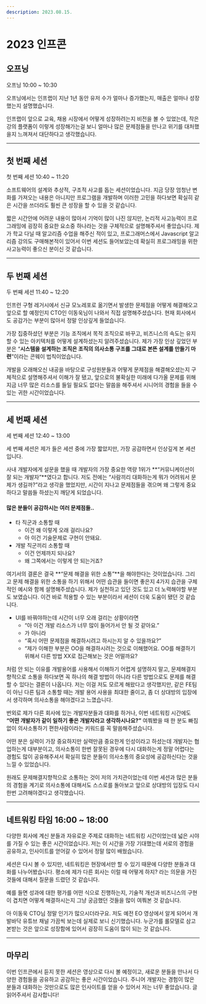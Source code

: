 ```yaml
---
description: 2023.08.15.
---
```


# 2023 인프콘

## 오프닝 <a href="#undefined" id="undefined"></a>



오프닝 10:00 \~ 10:30

오프닝에서는 인프랩이 지난 1년 동안 유저 수가 얼마나 증가했는지, 매출은 얼마나 성장했는지 설명했습니다.

인프랩이 앞으로 교육, 채용 시장에서 어떻게 성장하려는지 비전을 볼 수 있었는데, 작은 강의 플랫폼이 이렇게 성장해가는걸 보니 얼마나 많은 문제점들을 만나고 위기를 대처했을지 느껴져서 대단하다고 생각했습니다.

***

## 첫 번째 세션 <a href="#undefined" id="undefined"></a>

첫 번째 세션 10:40 \~ 11:20

소프트웨어의 설계와 추상적, 구조적 사고를 돕는 세션이었습니다. 지금 당장 엄청난 변화를 가져오는 내용은 아니지만 프로그램을 개발하며 이러한 고민을 하다보면 확실히 같은 시간을 쓰더라도 훨씬 큰 성장을 할 수 있을 것 같습니다.

짧은 시간안에 어려운 내용이 많아서 기억이 많이 나진 않지만, 논리적 사고능력이 프로그래밍에 굉장히 중요한 요소중 하나라는 것을 구체적으로 설명해주셔서 좋았습니다. 제가 학교 다닐 때 알고리즘 수업을 해주신 적이 있고, 프로그래머스에서 Javascript 알고리즘 강의도 구매해본적이 있어서 이번 세션도 들어보았는데 확실히 프로그래밍을 위한 사고능력이 좋으신 분이신 것 같습니다.

***

## 두 번째 세션 <a href="#undefined" id="undefined"></a>

두 번째 세션 11:40 \~ 12:20

인프런 구형 레거시에서 신규 모노레포로 옮기면서 발생한 문제점을 어떻게 해결해오고 앞으로 할 예정인지 CTO인 이동욱님이 나와서 직접 설명해주셨습니다. 현재 회사에서도 공감가는 부분이 많아서 정말 인상깊게 들었습니다.

가장 집중하셨던 부분은 기능 조직에서 목적 조직으로 바꾸고, 비즈니스의 속도는 유지할 수 있는 아키텍처를 어떻게 설계하셨는지 알려주셨습니다. 제가 가장 인상 깊었던 부분은 “**시스템을 설계하는 조직은 조직의 의사소통 구조를 그대로 본뜬 설계를 만들기 마련**”이라는 콘웨이 법칙이었습니다.

개발을 오래해오신 내공을 바탕으로 구성원분들과 어떻게 문제점을 해결해오셨는지 구체적으로 설명해주셔서 이해가 잘 됐고, 앞으로의 불확실한 미래에 다가올 문제를 위해 지금 너무 많은 리소스를 들일 필요도 없다는 말씀을 해주셔서 시니어의 경험을 들을 수 있는 귀한 시간이었습니다.

***

## 세 번째 세션 <a href="#undefined" id="undefined"></a>

세 번째 세션 12:40 \~ 13:00

세 번째 세션은 제가 들은 세션 중에 가장 짧았지만, 가장 공감하면서 인상깊게 본 세션입니다.

사내 개발자에게 설문을 했을 때 개발자의 가장 중요한 역량 1위가 **“커뮤니케이션이 잘 되는 개발자”**였다고 합니다. 저도 전에는 “사람끼리 대화하는게 뭐가 어려워서 문제가 생길까?”라고 생각을 했었지만, 시간이 지나고 문제점들을 겪으며 왜 그렇게 중요하다고 말씀들 하셨는지 깨닫게 되었습니다.



#### 많은 분들이 공감하시는 여러 문제점들.. <a href="#.." id=".."></a>

* 타 직군과 소통할 때
  * 이건 왜 이렇게 오래 걸리나요?
  * 아 이건 기술문제로 구현이 안돼요.
* 개발 직군끼리 소통할 때
  * 이건 언제까지 되나요?
  * 왜 그쪽에서는 이렇게 안 되는거죠?

&#x20;

여기서의 결론은 결국 **“문제 해결을 위한 소통”**을 해야한다는 것이었습니다. 그리고 문제 해결을 위한 소통을 하기 위해서 어떤 습관을 들이면 좋은지 4가지 습관을 구체적인 예시와 함께 설명해주셨습니다. 제가 실천하고 있던 것도 있고 더 노력해야할 부분도 보였습니다. 이건 바로 적용할 수 있는 부분이라서 세션이 더욱 도움이 됐던 것 같습니다.

&#x20;

* UI를 바꿔야하는데 시간이 너무 오래 걸리는 상황이라면
  * “아 이건 개발 리소스가 너무 많이 들어가서 안 될 것 같아요.”
  * 가 아니라
  * “혹시 어떤 문제점을 해결하시려고 하시는지 알 수 있을까요?”
  * “제가 이해한 부분은 OO을 해결하시려는 것으로 이해했어요. OO를 해결하기 위해서 다른 방법 XX로 접근해보는 것은 어떨까요?

처럼 안 되는 이유를 개발용어를 사용해서 이해하기 어렵게 설명하지 말고, 문제해결지향적으로 소통을 하다보면 꼭 하나의 해결 방법이 아니라 다른 방법으로도 문제를 해결할 수 있다는 결론이 나옵니다. 저는 이걸 저도 모르게 해왔다고 생각했지만, 같은 FE팀이 아닌 다른 팀과 소통할 때는 개발 용어 사용을 최대한 줄이고, 좀 더 상대방의 입장에서 생각하며 의사소통을 해야겠다고 느꼈습니다.

&#x20;

번외로 제가 다른 회사에 있는 개발자분들과 대화를 하거나, 이번 네트워킹 시간에도 **“어떤 개발자가 같이 일하기 좋은 개발자라고 생각하시나요?”** 여쭤봤을 때 한 분도 빠짐없이 의사소통하기 편한사람이라는 키워드를 꼭 말씀해주셨습니다.

어떤 분은 실력이 가장 중요하지만 실력만큼 중요한게 인성이라고 하셨는데 개발자는 협업하는게 대부분이고, 의사소통이 한번 잘못된 경우에 다시 대화하는게 정말 어렵다는 경험도 많이 공유해주셔서 확실히 많은 분들이 의사소통의 중요성에 공감하신다는 것을 느낄 수 있었습니다.

&#x20;

원래도 문제해결지향적으로 소통하는 것이 저의 가치관이었는데 이번 세션과 많은 분들의 경험을 계기로 의사소통에 대해서도 스스로를 돌아보고 앞으로 상대방의 입장도 다시 한번 고려해야겠다고 생각했습니다.

***

## 네트워킹 타임 16:00 \~ 18:00 <a href="#16-00-18-00" id="16-00-18-00"></a>

다양한 회사에 계신 분들과 자유로운 주제로 대화하는 네트워킹 시간이었는데 넓은 시야를 가질 수 있는 좋은 시간이었습니다. 저는 이 시간을 가장 기대했는데 서로의 경험을 공유하고, 인사이트를 얻어갈 수 있어서 정말 많이 배웠습니다.

세션은 다시 볼 수 있지만, 네트워킹은 현장에서만 할 수 있기 때문에 다양한 분들과 대화를 나누어봤습니다. 평소에 제가 다른 회사는 이럴 때 어떻게 하지? 라는 의문을 가진 것들에 대해서 질문을 드렸던 것 같습니다.

예를 들면 성과에 대한 평가를 어떤 식으로 진행하는지, 기술적 개선과 비즈니스의 구현이 겹치면 어떻게 해결하시는지 그냥 궁금했던 것들을 많이 여쭤본 것 같습니다.

아 이동욱 CTO님 정말 인기가 많으시더라구요. 저도 예전 EO 영상에서 알게 되어서 개발바닥 유튜브 채널 가끔씩 보는데 실제로 보니 신기했습니다. 누군가를 롤모델로 삼고 본받는 것은 앞으로 성장함에 있어서 굉장히 도움이 많이 되는 것 같습니다.

***

## 마무리 <a href="#undefined" id="undefined"></a>

이번 인프콘에서 듣지 못한 세션은 영상으로 다시 볼 예정이고, 새로운 분들을 만나서 다양한 경험들을 공유하고 공감하는 좋은 시간이었습니다. 주니어 개발자는 경험이 많은 분들과 대화하는 것만으로도 많은 인사이트를 얻을 수 있어서 저는 너무 좋았습니다. 글 읽어주셔서 감사합니다!

&#x20;

